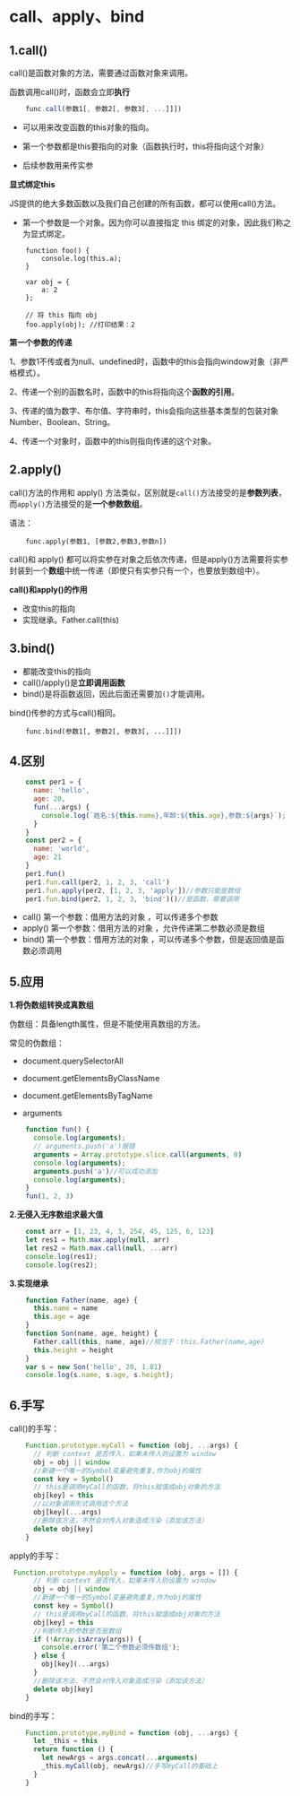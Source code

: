 # call、apply、bind

## 1.call()

call()是函数对象的方法，需要通过函数对象来调用。

函数调用call()时，函数会立即**执行**

```js
	func.call(参数1[, 参数2[, 参数3[, ...]]])
```

- 可以用来改变函数的this对象的指向。

- 第一个参数都是this要指向的对象（函数执行时，this将指向这个对象）
- 后续参数用来传实参

**显式绑定this**

JS提供的绝大多数函数以及我们自己创建的所有函数，都可以使用call()方法。

- 第一个参数是一个对象。因为你可以直接指定 this 绑定的对象，因此我们称之为显式绑定。

```
    function foo() {
        console.log(this.a);
    }

    var obj = {
        a: 2
    };

    // 将 this 指向 obj
    foo.apply(obj); //打印结果：2
```

**第一个参数的传递**

1、参数1不传或者为null、undefined时，函数中的this会指向window对象（非严格模式）。

2、传递一个别的函数名时，函数中的this将指向这个**函数的引用**。

3、传递的值为数字、布尔值、字符串时，this会指向这些基本类型的包装对象Number、Boolean、String。

4、传递一个对象时，函数中的this则指向传递的这个对象。

## 2.apply()

call()方法的作用和 apply() 方法类似，区别就是`call()`方法接受的是**参数列表**，而`apply()`方法接受的是**一个参数数组**。

语法：

```
	func.apply(参数1, [参数2,参数3,参数n])
```

call()和 apply() 都可以将实参在对象之后依次传递，但是apply()方法需要将实参封装到一个**数组**中统一传递（即使只有实参只有一个，也要放到数组中）。

**call()和apply()的作用**

- 改变this的指向
- 实现继承。Father.call(this)

## 3.bind()

- 都能改变this的指向
- call()/apply()是**立即调用函数**
- bind()是将函数返回，因此后面还需要加`()`才能调用。

bind()传参的方式与call()相同。

```
	func.bind(参数1[, 参数2[, 参数3[, ...]]])
```

## 4.区别

```js
    const per1 = {
      name: 'hello',
      age: 20,
      fun(...args) {
        console.log(`姓名:${this.name},年龄:${this.age},参数:${args}`);
      }
    }
    const per2 = {
      name: 'world',
      age: 21
    }
    per1.fun()
    per1.fun.call(per2, 1, 2, 3, 'call')
    per1.fun.apply(per2, [1, 2, 3, 'apply'])//参数只能是数组
    per1.fun.bind(per2, 1, 2, 3, 'bind')()//是函数，需要调用
```

- call() 第一个参数：借用方法的对象  ，可以传递多个参数
- apply() 第一个参数：借用方法的对象  ，允许传递第二参数必须是数组
- bind()  第一个参数：借用方法的对象  ，可以传递多个参数，但是返回值是函数必须调用

## 5.应用

**1.将伪数组转换成真数组**

伪数组：具备length属性，但是不能使用真数组的方法。

常见的伪数组：

- document.querySelectorAll
- document.getElementsByClassName
- document.getElementsByTagName

- arguments

```js
    function fun() {
      console.log(arguments);
      // arguments.push('a')报错
      arguments = Array.prototype.slice.call(arguments, 0)
      console.log(arguments);
      arguments.push('a')//可以成功添加
      console.log(arguments);
    }
    fun(1, 2, 3)
```

**2.无侵入无序数组求最大值**

```js
    const arr = [1, 23, 4, 3, 254, 45, 125, 6, 123]
    let res1 = Math.max.apply(null, arr)
    let res2 = Math.max.call(null, ...arr)
    console.log(res1);
    console.log(res2);
```

**3.实现继承**

```js
    function Father(name, age) {
      this.name = name
      this.age = age
    }
    function Son(name, age, height) {
      Father.call(this, name, age)//相当于：this.Father(name,age)
      this.height = height
    }
    var s = new Son('hello', 20, 1.81)
    console.log(s.name, s.age, s.height);
```

## 6.手写

call()的手写：

```js
    Function.prototype.myCall = function (obj, ...args) {
      // 判断 context 是否传入，如果未传入则设置为 window
      obj = obj || window
      //新建一个唯一的Symbol变量避免重复,作为obj的属性
      const key = Symbol()
      // this是调用myCall的函数，将this赋值成obj对象的方法
      obj[key] = this
      //以对象调用形式调用这个方法
      obj[key](...args)
      //删除该方法，不然会对传入对象造成污染（添加该方法）
      delete obj[key]
    }
```

apply的手写：

```js
 Function.prototype.myApply = function (obj, args = []) {
      // 判断 context 是否传入，如果未传入则设置为 window
      obj = obj || window
      //新建一个唯一的Symbol变量避免重复,作为obj的属性
      const key = Symbol()
      // this是调用myCall的函数，将this赋值成obj对象的方法
      obj[key] = this
      //判断传入的参数是否是数组
      if (!Array.isArray(args)) {
        console.error('第二个参数必须传数组');
      } else {
        obj[key](...args)
      }
      //删除该方法，不然会对传入对象造成污染（添加该方法）
      delete obj[key]
    }
```

bind的手写：

```js
    Function.prototype.myBind = function (obj, ...args) {
      let _this = this
      return function () {
        let newArgs = args.concat(...arguments)
        _this.myCall(obj, newArgs)//手写myCall的基础上
      }
    }
```


